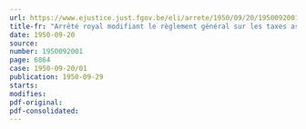 ```yaml
---
url: https://www.ejustice.just.fgov.be/eli/arrete/1950/09/20/1950092001/justel
title-fr: "Arrêté royal modifiant le règlement général sur les taxes assimilées au timbre"
date: 1950-09-20
source:
number: 1950092001
page: 6864
case: 1950-09-20/01
publication: 1950-09-29
starts:
modifies:
pdf-original:
pdf-consolidated:
---
```


